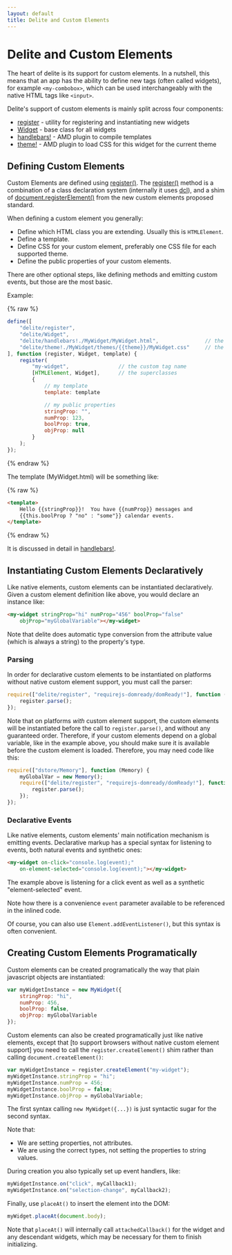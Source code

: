 ```yaml
---
layout: default
title: Delite and Custom Elements
---
```


# Delite and Custom Elements

The heart of delite is its support for custom elements.
In a nutshell, this means that an app has the ability to define new tags (often called widgets),
for example `<my-combobox>`, which can be used interchangeably with the native HTML tags like `<input>`.

Delite's support of custom elements is mainly split across four components:

* [register](register.md) - utility for registering and instantiating new widgets
* [Widget](Widget.md) - base class for all widgets
* [handlebars!](handlebars.md) - AMD plugin to compile templates
* [theme!](theme.md) - AMD plugin to load CSS for this widget for the current theme


## Defining Custom Elements

Custom Elements are defined using [register()](register.md).
The [register()](register.md) method is a combination of a class declaration system
(internally it uses [dcl](http://dcljs.org)),
and a shim of [document.registerElement()](http://www.w3.org/TR/custom-elements/)
from the new custom elements proposed standard.

When defining a custom element you generally:

* Define which HTML class you are extending.  Usually this is `HTMLElement`.
* Define a template.
* Define CSS for your custom element, preferably one CSS file for each supported theme.
* Define the public properties of your custom elements.

There are other optional steps, like defining methods and emitting custom events, but those are the most basic.

Example:

{% raw %}
```js
define([
	"delite/register",
	"delite/Widget",
	"delite/handlebars!./MyWidget/MyWidget.html",				// the template
	"delite/theme!./MyWidget/themes/{{theme}}/MyWidget.css"		// the CSS
], function (register, Widget, template) {
	register(
		"my-widget",				// the custom tag name
		[HTMLElement, Widget],		// the superclasses
		{
			// my template
			template: template

			// my public properties
			stringProp: "",
			numProp: 123,
			boolProp: true,
			objProp: null
		}
	);
});
```
{% endraw %}

The template (MyWidget.html) will be something like:

{% raw %}
```html
<template>
	Hello {{stringProp}}!  You have {{numProp}} messages and
	{{this.boolProp ? "no" : "some"}} calendar events.
</template>
```
{% endraw %}

It is discussed in detail in [handlebars!](handlebars.md).


## Instantiating Custom Elements Declaratively

Like native elements, custom elements can be instantiated declaratively.
Given a custom element definition like above, you would declare an instance like:

```html
<my-widget stringProp="hi" numProp="456" boolProp="false"
	objProp="myGlobalVariable"></my-widget>
```

Note that delite does automatic type conversion from the attribute value (which is always a string)
to the property's type.

### Parsing

In order for declarative custom elements to be instantiated on platforms without native custom element support,
you must call the parser:

```js
require(["delite/register", "requirejs-domready/domReady!"], function (register) {
	register.parse();
});
```

Note that on platforms *with* custom element support, the custom elements will be instantiated before
the call to `register.parse()`, and without any guaranteed order.  Therefore, if your custom elements
depend on a global variable, like in the example above, you should make sure it is available before
the custom element is loaded.   Therefore, you may need code like this:

```js
require(["dstore/Memory"], function (Memory) {
	myGlobalVar = new Memory();
	require(["delite/register", "requirejs-domready/domReady!"], function (register) {
		register.parse();
	});
});
```
### Declarative Events

Like native elements, custom elements' main notification mechanism is emitting events.
Declarative markup has a special syntax for listening to events, both natural events
and synthetic ones:

```html
<my-widget on-click="console.log(event);"
	on-element-selected="console.log(event);"></my-widget>
```

The example above is listening for a click event as well as a synthetic "element-selected" event.

Note how there is a convenience `event` parameter available to be referenced in the inlined code.

Of course, you can also use `Element.addEventListener()`, but this syntax is often convenient.

## Creating Custom Elements Programatically

Custom elements can be created programatically the way that plain javascript objects are instantiated:

```js
var myWidgetInstance = new MyWidget({
	stringProp: "hi",
	numProp: 456,
	boolProp: false,
	objProp: myGlobalVariable
});
```

Custom elements can also be created programatically just like native elements, except that
[to support browsers without native custom element support] you
need to call the `register.createElement()` shim rather than calling `document.createElement()`:

```js
var myWidgetInstance = register.createElement("my-widget");
myWidgetInstance.stringProp = "hi";
myWidgetInstance.numProp = 456;
myWidgetInstance.boolProp = false;
myWidgetInstance.objProp = myGlobalVariable;
```

The first syntax calling `new MyWidget({...})` is just syntactic sugar for the second syntax.

Note that:

* We are setting properties, not attributes.
* We are using the correct types, not setting the properties to string values.

During creation you also typically set up event handlers, like:


```js
myWidgetInstance.on("click", myCallback1);
myWidgetInstance.on("selection-change", myCallback2);
```

Finally, use `placeAt()` to insert the element into the DOM:

```js
myWidget.placeAt(document.body);
```

Note that `placeAt()` will internally call `attachedCallback()`
for the widget and any descendant widgets, which may be necessary for them to finish initializing.